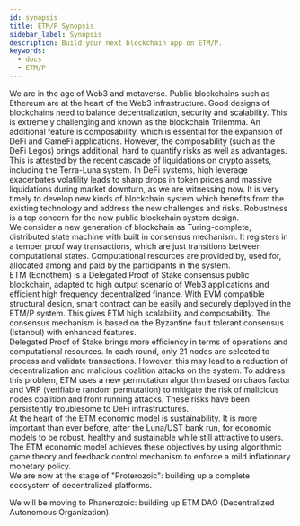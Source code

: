 ```yaml
---
id: synopsis
title: ETM/P Synopsis
sidebar_label: Synopsis
description: Build your next blockchain app on ETM/P.
keywords:
  - docs
  - ETM/P
---
```


We are in the age of Web3 and metaverse. Public blockchains such as
Ethereum are at the heart of the Web3 infrastructure. Good designs of
blockchains need to balance decentralization, security and scalability.
This is extremely challenging and known as the blockchain Trilemma. An
additional feature is composability, which is essential for the
expansion of DeFi and GameFi applications. However, the composability
(such as the DeFi Legos) brings additional, hard to quantify risks as
well as advantages. This is attested by the recent cascade of
liquidations on crypto assets, including the Terra-Luna system. In DeFi
systems, high leverage exacerbates volatility leads to sharp drops in
token prices and massive liquidations during market downturn, as we are
witnessing now. It is very timely to develop new kinds of blockchain
system which benefits from the existing technology and address the new
challenges and risks. Robustness is a top concern for the new public
blockchain system design.\
We consider a new generation of blockchain as Turing-complete,
distributed state machine with built in consensus mechanism. It
registers in a temper proof way transactions, which are just transitions
between computational states. Computational resources are provided by,
used for, allocated among and paid by the participants in the system.\
ETM (Eonothem) is a Delegated Proof of Stake consensus public
blockchain, adapted to high output scenario of Web3 applications and
efficient high frequency decentralized finance. With EVM compatible
structural design, smart contract can be easily and securely deployed in
the ETM/P system. This gives ETM high scalability and composability. The
consensus mechanism is based on the Byzantine fault tolerant consensus
(Istanbul) with enhanced features.\
Delegated Proof of Stake brings more efficiency in terms of operations
and computational resources. In each round, only 21 nodes are selected
to process and validate transactions. However, this may lead to a
reduction of decentralization and malicious coalition attacks on the
system. To address this problem, ETM uses a new permutation algorithm
based on chaos factor and VRP (verifiable random permutation) to
mitigate the risk of malicious nodes coalition and front running
attacks. These risks have been persistently troublesome to DeFi
infrastructures.\
At the heart of the ETM economic model is sustainability. It is more
important than ever before, after the Luna/UST bank run, for economic
models to be robust, healthy and sustainable while still attractive to
users. The ETM economic model achieves these objectives by using
algorithmic game theory and feedback control mechanism to enforce a mild
inflationary monetary policy.\
We are now at the stage of "Proterozoic\": building up a complete
ecosystem of decentralized platforms.

We will be moving to Phanerozoic: building up ETM DAO (Decentralized
Autonomous Organization).